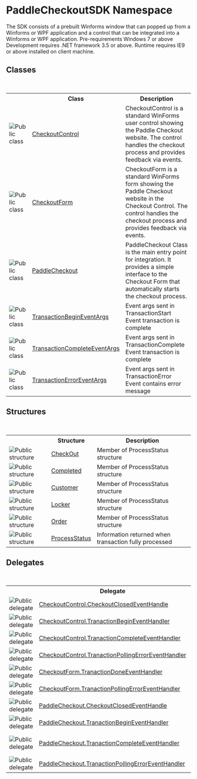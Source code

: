 # PaddleCheckoutSDK Namespace
 

The SDK consists of a prebuilt Winforms window that can popped up from a Winforms or WPF application and a control that can be integrated into a Winforms or WPF application. Pre-requirements Windows 7 or above Development requires .NET framework 3.5 or above. Runtime requires IE9 or above installed on client machine.


## Classes
&nbsp;<table><tr><th></th><th>Class</th><th>Description</th></tr><tr><td>![Public class](media/pubclass.gif "Public class")</td><td><a href="923dfa5c-c535-87a9-3833-a278749652e7">CheckoutControl</a></td><td>
CheckoutControl is a standard WinForms user control showing the Paddle Checkout website. The control handles the checkout process and provides feedback via events.</td></tr><tr><td>![Public class](media/pubclass.gif "Public class")</td><td><a href="03b25627-ba6f-f8a3-bd52-f4eec0b349a9">CheckoutForm</a></td><td>
CheckoutForm is a standard WinForms form showing the Paddle Checkout website in the Checkout Control. The control handles the checkout process and provides feedback via events.</td></tr><tr><td>![Public class](media/pubclass.gif "Public class")</td><td><a href="466bd04b-073b-e4d7-0027-debc42e330b9">PaddleCheckout</a></td><td>
PaddleCheckout Class is the main entry point for integration. It provides a simple interface to the Checkout Form that automatically starts the checkout process.</td></tr><tr><td>![Public class](media/pubclass.gif "Public class")</td><td><a href="6002db3b-266b-3831-1bc3-861bf1dd0fb3">TransactionBeginEventArgs</a></td><td>
Event args sent in TransactionStart Event transaction is complete</td></tr><tr><td>![Public class](media/pubclass.gif "Public class")</td><td><a href="37548179-d9db-9b37-ca5c-6c6891060135">TransactionCompleteEventArgs</a></td><td>
Event args sent in TransactionComplete Event transaction is complete</td></tr><tr><td>![Public class](media/pubclass.gif "Public class")</td><td><a href="4fa50432-905b-47f7-9cab-dac60059f999">TransactionErrorEventArgs</a></td><td>
Event args sent in TransactionError Event contains error message</td></tr></table>

## Structures
&nbsp;<table><tr><th></th><th>Structure</th><th>Description</th></tr><tr><td>![Public structure](media/pubstructure.gif "Public structure")</td><td><a href="5753ff16-457a-799c-84c7-1d28fc418bdc">CheckOut</a></td><td>
Member of ProcessStatus structure</td></tr><tr><td>![Public structure](media/pubstructure.gif "Public structure")</td><td><a href="bd023081-4ad6-524f-a638-4981ebbae95b">Completed</a></td><td>
Member of ProcessStatus structure</td></tr><tr><td>![Public structure](media/pubstructure.gif "Public structure")</td><td><a href="972a37fa-3ff5-b0c1-6c2c-1e20d18c54cb">Customer</a></td><td>
Member of ProcessStatus structure</td></tr><tr><td>![Public structure](media/pubstructure.gif "Public structure")</td><td><a href="012e56f7-2804-b6a0-5146-97d3fc2a86b9">Locker</a></td><td>
Member of ProcessStatus structure</td></tr><tr><td>![Public structure](media/pubstructure.gif "Public structure")</td><td><a href="1e3c240b-7431-449a-f0b2-bd26453238e1">Order</a></td><td>
Member of ProcessStatus structure</td></tr><tr><td>![Public structure](media/pubstructure.gif "Public structure")</td><td><a href="71f36054-b885-d1b0-b6bf-58c3bdd5358b">ProcessStatus</a></td><td>
Information returned when transaction fully processed</td></tr></table>

## Delegates
&nbsp;<table><tr><th></th><th>Delegate</th><th>Description</th></tr><tr><td>![Public delegate](media/pubdelegate.gif "Public delegate")</td><td><a href="70e11d97-b489-696f-a09e-86150d04fc4e">CheckoutControl.CheckoutClosedEventHandle</a></td><td /></tr><tr><td>![Public delegate](media/pubdelegate.gif "Public delegate")</td><td><a href="c467df37-0247-c873-1c44-4144e51d4d3f">CheckoutControl.TranactionBeginEventHandler</a></td><td /></tr><tr><td>![Public delegate](media/pubdelegate.gif "Public delegate")</td><td><a href="76006db2-681f-975b-8386-666e1259e54a">CheckoutControl.TranactionCompleteEventHandler</a></td><td /></tr><tr><td>![Public delegate](media/pubdelegate.gif "Public delegate")</td><td><a href="d3ff3513-cd4a-40fd-02e2-695a722108d6">CheckoutControl.TranactionPollingErrorEventHandler</a></td><td /></tr><tr><td>![Public delegate](media/pubdelegate.gif "Public delegate")</td><td><a href="cd6d730e-738f-9fa1-a8d3-09e9dca1f3ec">CheckoutForm.TranactionDoneEventHandler</a></td><td /></tr><tr><td>![Public delegate](media/pubdelegate.gif "Public delegate")</td><td><a href="f6ff713a-2c10-0fbc-08c6-d24c1ede34e9">CheckoutForm.TranactionPollingErrorEventHandler</a></td><td /></tr><tr><td>![Public delegate](media/pubdelegate.gif "Public delegate")</td><td><a href="072d2b1e-3a3c-bcc5-eeaa-e79fe2f59c4a">PaddleCheckout.CheckoutClosedEventHandle</a></td><td>
Delegate type for CheckoutClosedEvent</td></tr><tr><td>![Public delegate](media/pubdelegate.gif "Public delegate")</td><td><a href="38757708-6b6b-4e82-256d-ec3f81f70809">PaddleCheckout.TranactionBeginEventHandler</a></td><td>
Delegate type for TranactionBeginEvent</td></tr><tr><td>![Public delegate](media/pubdelegate.gif "Public delegate")</td><td><a href="dfccd4c1-e21d-8e00-7c46-b984c2ae3201">PaddleCheckout.TranactionCompleteEventHandler</a></td><td>
Delegate type for TransactionCompleted Event</td></tr><tr><td>![Public delegate](media/pubdelegate.gif "Public delegate")</td><td><a href="b47ede3e-47da-fd5e-7f3b-80408485fc66">PaddleCheckout.TranactionPollingErrorEventHandler</a></td><td>
Delegate type for Error Event Handler</td></tr></table>&nbsp;
